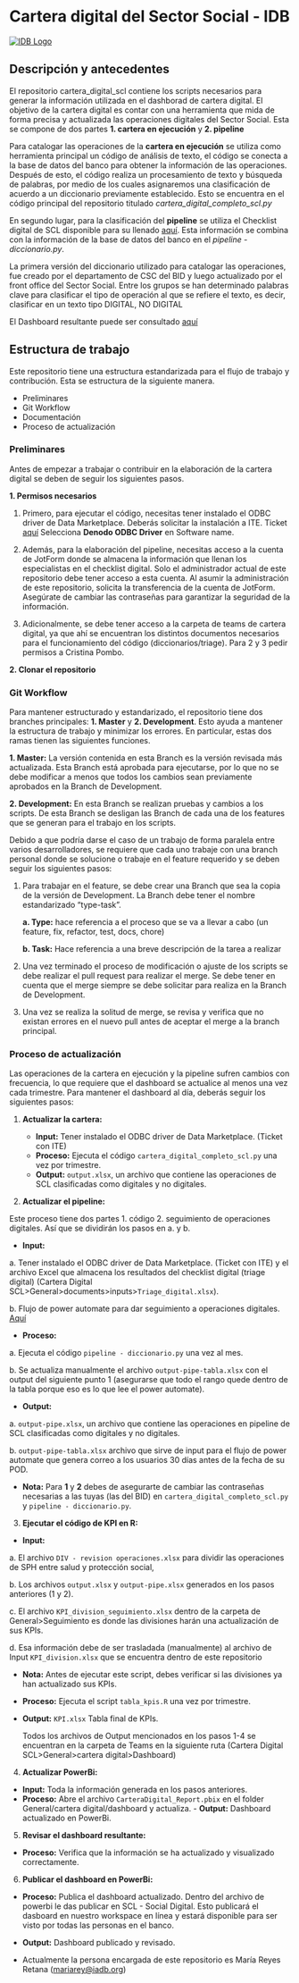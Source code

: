 # Cartera digital del Sector Social - IDB

[![IDB Logo](https://scldata.iadb.org/assets/iadb-7779368a000004449beca0d4fc6f116cc0617572d549edf2ae491e9a17f63778.png)](https://scldata.iadb.org)

## Descripción y antecedentes

El repositorio cartera_digital_scl contiene los scripts necesarios para generar la información utilizada en el dashborad de cartera digital. El objetivo de la cartera digital es contar con una herramienta que mida de forma precisa y actualizada las operaciones digitales del Sector Social. Esta se compone de dos partes **1. cartera en ejecución** y **2. pipeline**

Para catalogar las operaciones de la **cartera en ejecución** se utiliza como herramienta principal un código de análisis de texto, el código se conecta a la base de datos del banco para obtener la información de las operaciones. Después de esto, el código realiza un procesamiento de texto y búsqueda de palabras, por medio de los cuales asignaremos una clasificación de acuerdo a un diccionario previamente establecido. Esto se encuentra en el código principal del repositorio titulado *cartera_digital_completo_scl.py*

En segundo lugar, para la clasificación del **pipeline** se utiliza el Checklist digital de SCL disponible para su llenado [aquí](https://www.jotform.com/form/211395055225047). Esta información se combina con la información de la base de datos del banco en el *pipeline - diccionario.py*.
 
La primera versión del diccionario utilizado para catalogar las operaciones, fue creado por el departamento de CSC del BID y luego actualizado por el front office del Sector Social. Entre los grupos se han determinado palabras clave para clasificar el tipo de operación al que se refiere el texto, es decir, clasificar en un texto tipo DIGITAL, NO DIGITAL
 
El Dashboard resultante puede ser consultado [aquí](https://app.powerbi.com/groups/c85d5888-24d0-4d69-bbfa-8e82d4e880f0/reports/4446a94f-aace-4def-9a4d-a9497b103488/ReportSection0ab4c65391af2642b8ae?ctid=9dfb1a05-5f1d-449a-8960-62abcb479e7d&experience=power-bi)

## Estructura de trabajo
Este repositorio tiene una estructura estandarizada para el flujo de trabajo y contribución. Esta se estructura de la siguiente manera. 

  * Preliminares
  * Git Workflow
  * Documentación
  * Proceso de actualización

### Preliminares

Antes de empezar a trabajar o contribuir en la elaboración de la cartera digital se deben de seguir los siguientes pasos. 

**1. Permisos necesarios**

1. Primero, para ejecutar el código, necesitas tener instalado el ODBC driver de Data Marketplace. Deberás solicitar la instalación a ITE. Ticket [aquí](https://iadb.service-now.com/sp?id=sc_cat_item&sys_id=d7b9f6d70f8d3100d15605cce1050eb4&category=Technology%20services) Selecciona **Denodo ODBC Driver** en Software name.

2. Además, para la elaboración del pipeline, necesitas acceso a la cuenta de JotForm donde se almacena la información que llenan los especialistas en el checklist digital. Solo el administrador actual de este repositorio debe tener acceso a esta cuenta. Al asumir la administración de este repositorio, solicita la transferencia de la cuenta de JotForm. Asegúrate de cambiar las contraseñas para garantizar la seguridad de la información.

3. Adicionalmente, se debe tener acceso a la carpeta de teams de cartera digital, ya que ahí se encuentran los distintos documentos necesarios para el funcionamiento del código (diccionarios/triage). Para 2 y 3 pedir permisos a Cristina Pombo.

**2. Clonar el repositorio**

### Git Workflow ###

Para mantener estructurado y estandarizado, el repositorio tiene dos branches principales: **1. Master**
y **2. Development**. Esto ayuda a mantener la estructura de trabajo y minimizar los errores. En particular, estas dos ramas tienen las siguientes funciones.

**1. Master:** La versión contenida en esta Branch es la versión revisada más actualizada. Esta Branch está aprobada para ejecutarse, por lo que no se debe modificar a menos que todos los cambios sean previamente aprobados en la Branch de Development. 

**2. Development:** En esta Branch se realizan pruebas y cambios a los scripts. De esta Branch se desligan las Branch de cada una de los features que se generan para el trabajo en los scripts. 

Debido a que podría darse el caso de un trabajo de forma paralela entre varios desarrolladores, se requiere que cada uno trabaje con una branch personal donde se solucione o trabaje en el feature requerido y se deben seguir los siguientes pasos: 

1) Para trabajar en el feature, se debe crear una Branch que sea la copia de la versión de Development. La Branch debe tener el nombre estandarizado “type-task”.

   **a.	Type:** hace referencia a el proceso que se va a llevar a cabo (un feature, fix, refactor, test, docs, chore)
    
   **b.	Task:** Hace referencia a una breve descripción de la tarea a realizar
    
2) Una vez terminado el proceso de modificación o ajuste de los scripts se debe realizar el pull request para realizar el merge. Se debe tener en cuenta que el merge siempre se debe solicitar para realiza en la Branch de Development. 
3) Una vez se realiza la solitud de merge, se revisa y verifica que no existan errores en el nuevo pull antes de aceptar el merge a la branch principal. 

### Proceso de actualización

Las operaciones de la cartera en ejecución y la pipeline sufren cambios con frecuencia, lo que requiere que el dashboard se actualice al menos una vez cada trimestre. Para mantener el dashboard al día, deberás seguir los siguientes pasos:

1. **Actualizar la cartera:** 
    - **Input:** Tener instalado el ODBC driver de Data Marketplace. (Ticket con ITE)
    - **Proceso:** Ejecuta el código `cartera_digital_completo_scl.py` una vez por trimestre.
    - **Output:** `output.xlsx`, un archivo que contiene las operaciones de SCL clasificadas como digitales y no digitales.

2. **Actualizar el pipeline:** 

Este proceso tiene dos partes 1. código 2. seguimiento de operaciones digitales. Así que se dividirán los pasos en a. y b.
   
  - **Input:** 
    
a. Tener instalado el ODBC driver de Data Marketplace. (Ticket con ITE) y el archivo Excel que almacena los resultados del checklist digital (triage digital) (Cartera Digital SCL>General>documents>inputs>`Triage_digital.xlsx`). 
    
b. Flujo de power automate para dar seguimiento a operaciones digitales. [Aquí](https://make.powerautomate.com/environments/Default-9dfb1a05-5f1d-449a-8960-62abcb479e7d/flows/6aa46342-35f9-49b9-8089-c26fd414040d/details)
    
  - **Proceso:** 
    
a. Ejecuta el código `pipeline - diccionario.py` una vez al mes.

b. Se actualiza manualmente el archivo `output-pipe-tabla.xlsx` con el output del siguiente punto 1 (asegurarse que todo el rango quede dentro de la tabla porque eso es lo que lee el power automate). 
    
  - **Output:** 
    
a. `output-pipe.xlsx`, un archivo que contiene las operaciones en pipeline de SCL clasificadas como digitales y no digitales.
    
b. `output-pipe-tabla.xlsx` archivo que sirve de input para el flujo de power automate que genera correo a los usuarios 30 días antes de la fecha de su POD. 
    
- **Nota:** Para **1** y **2** debes de asegurarte de cambiar las contraseñas necesarias a las tuyas (las del BID)
    en `cartera_digital_completo_scl.py` y `pipeline - diccionario.py`.
    

3. **Ejecutar el código de KPI en R:** 
  - **Input:** 
    
  a. El archivo `DIV - revision operaciones.xlsx` para dividir las operaciones de SPH entre salud y protección social, 
      
  b. Los archivos `output.xlsx` y `output-pipe.xlsx` generados en los pasos anteriores (1 y 2).
      
  c. El archivo `KPI_division_seguimiento.xlsx` dentro de la carpeta de General>Seguimiento es donde las divisiones harán una actualización de sus KPIs.
      
  d. Esa información debe de ser trasladada (manualmente) al archivo de Input `KPI_division.xlsx` que se encuentra dentro de este repositorio
     
  - **Nota:** Antes de ejecutar este script, debes verificar si las divisiones ya han actualizado sus KPIs.
  - **Proceso:** Ejecuta el script `tabla_kpis.R` una vez por trimestre.
  - **Output:** `KPI.xlsx` Tabla final de KPIs. 
    
    Todos los archivos de Output mencionados en los pasos 1-4 se encuentran en la carpeta de Teams en la siguiente ruta (Cartera Digital SCL>General>cartera digital>Dashboard) 
    
    
4. **Actualizar PowerBi:** 
  - **Input:** Toda la información generada en los pasos anteriores.
  - **Proceso:** Abre el archivo `CarteraDigital_Report.pbix` en el folder General/cartera digital/dashboard y actualiza.      - **Output:** Dashboard actualizado en PowerBi.

5. **Revisar el dashboard resultante:** 
  - **Proceso:** Verifica que la información se ha actualizado y visualizado correctamente.

6. **Publicar el dashboard en PowerBi:** 
  - **Proceso:** Publica el dashboard actualizado. Dentro del archivo de powerbi le das publicar en SCL - Social Digital. Esto publicará el dasboard en nuestro workspace en línea y estará disponible para ser visto por todas las personas en el banco.
  - **Output:** Dashboard publicado y revisado.

- Actualmente la persona encargada de este repositorio es María Reyes Retana (mariarey@iadb.org)

